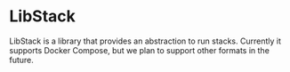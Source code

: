 # LibStack

LibStack is a library that provides an abstraction to run stacks. Currently it supports Docker Compose, but we plan to support other formats in the future.
